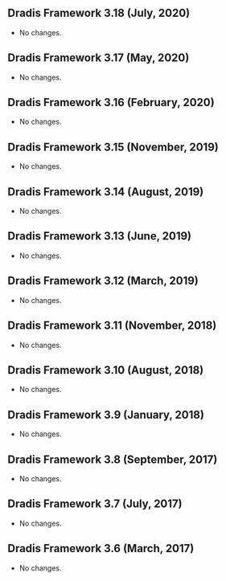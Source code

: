 ## Dradis Framework 3.18 (July, 2020) ##

*   No changes.


## Dradis Framework 3.17 (May, 2020) ##

*   No changes.


## Dradis Framework 3.16 (February, 2020) ##

*   No changes.


## Dradis Framework 3.15 (November, 2019) ##

*   No changes.


## Dradis Framework 3.14 (August, 2019) ##

*   No changes.


## Dradis Framework 3.13 (June, 2019) ##

*   No changes.


## Dradis Framework 3.12 (March, 2019) ##

*   No changes.


## Dradis Framework 3.11 (November, 2018) ##

*   No changes.


## Dradis Framework 3.10 (August, 2018) ##

*   No changes.


## Dradis Framework 3.9 (January, 2018) ##

*   No changes.


## Dradis Framework 3.8 (September, 2017) ##

*   No changes.


## Dradis Framework 3.7 (July, 2017) ##

*   No changes.


## Dradis Framework 3.6 (March, 2017) ##

*   No changes.
